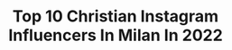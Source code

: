 ---
title: Top 10 Christian Instagram Influencers In Milan In 2022
description: >-
  Find top christian Instagram influencers in Milan in 2022. Most popular hashtags: #milano #italy #italia.
platform: Instagram
hits: 26
text_top: Discover the most popular Instagram influencers on inBeat.
text_bottom: Our search engine holds 26 Instagram influencers like this in Milan, Italy for you to collaborate.
profiles:
  - username: "steghiso"
    fullname: >-
      Stefano Ghisolfi
    bio: >-
      🇮🇹 Perfecto Mundo 9b+ / 5.15c 🔴 • 💭🥊👋⛪👸🔥 6x 9b climbed • 🥇🥇🥇🥇🥇 5x World Cup gold medals • 🏔🌲🧗‍♂️ Ambassador @visittrentino • 👮‍♂️🔥 @fiammeoromoena •
    location: "Italy"
    followers: 142601
    engagement: 313
    commentsToLikes: 0.005588
    id: ck13axytrsqg50i193fucv9ff
    verified: true
    hashtags: "#bouldering, #neverstopexploring, #foryourmountain, #klettern"
  - username: "teuzzo"
    fullname: >-
      Matteo Piano
    bio: >-
      Italian Volleyball Player 🏐🇮🇹 @powervolleymilano My passion @revolutionvolley ✌🏼 Radio Speaker @brododibecchi 🎧 ⤵️ Management ➡️ @dao_sport My Book⤵️
    location: "Italy"
    followers: 129216
    engagement: 512
    commentsToLikes: 0.012964
    id: ckf5lrx9sqrwo0j231yq9s1hc
    verified: true
    hashtags: "#milanovibra, #gomitiera, #friends, #ioilcentraleeipensierilaterali"
  - username: "giuliagentile.93"
    fullname: >-
      Giulia Gentile
    bio: >-
      Fotomodella Freelance Makeup Artist 📍Milano TikTok @giuliagentile.93 (+74k) 🍕 Ambassador @beatotemilano 🍔@mamma_milano Contenuti esclusivi ⬇️❤️
    location: "Italy"
    followers: 37886
    engagement: 468
    commentsToLikes: 0.014549
    id: ckap7ryn3latq0i78g2l2u24p
    verified: false
    hashtags: "#city, #tallyweijl, #halloween, #modelling"
  - username: "nico__white_"
    fullname: >-
      NICO WHITE
    bio: >-
      👦🏻 Nicoló Romeo 🇮🇹 Milan based, Italy 📩 daniel@hedmedia.com
    location: "Italy"
    followers: 68268
    engagement: 1405
    commentsToLikes: 3.934856
    id: ck55o44qj7lha0i11yfbl1dic
    verified: false
    hashtags: "#sneakrskickcheck"
  - username: "christianfagetti"
    fullname: >-
      CHRISTIAN FAGETTI
    bio: >-
      • Milan, Italy 🇮🇹 • Soloist Dancer at @teatroallascala 🎭 • #Christian2punto0 work in progress... • #DrinkWithYourBalance • CulturalClassic.it :
    location: "Italy"
    followers: 6875
    engagement: 819
    commentsToLikes: 0.023710
    id: ckap1p5e0viac0i78m7d71qkx
    verified: false
    hashtags: "#dancelife, #danza, #arte, #show"
  - username: "alex_scouting"
    fullname: >-
      Alessandro Piano
    bio: >-
      @alessandro.piano.milano @alex_scouting Head Scouter @icanmodelmanagement "MA" 🌍 Looking for models worldwide. Alex@icanmodelmanagement.com
    location: "Italy"
    followers: 55281
    engagement: 101
    commentsToLikes: 0.015668
    id: ck5q9pd64cat40i11q3oxnqtf
    verified: false
    hashtags: "#fashiongram, #fashionaddict, #fashionlover, #trend"
  - username: "tobymartinus"
    fullname: >-
      Toby
    bio: >-
      From Aruba via Milano to🌎 Living & Loving life🖖 Fitness🏋️‍♂️🤸‍♂️ Travel 🗺 Life🐈🍀
    location: "Italy"
    followers: 9765
    engagement: 4129
    commentsToLikes: 0.013463
    id: ckap56grlae0i0i78rm6xhxib
    verified: false
    hashtags: "#life, #bearded, #gayguy, #gayman"
  - username: "justineelizabethmattera"
    fullname: >-
      Justine Mattera
    bio: >-
      A Showgirl with a Stanford Degree. NY/Milan 🏃🏼‍♀️ @brooksrunningit 🏊‍♀️ @phelpsswimming_it justinemattera@gmail.com
    location: "Italy"
    followers: 455365
    engagement: 146
    commentsToLikes: 0.027156
    id: ck0vxgjpuysbn0i19jgbvzjvk
    verified: true
    hashtags: "#bnw, #mood, #ciclismo, #lockdown"
  - username: "alexcologno"
    fullname: >-
      Alex Cologno
    bio: >-
      🇮🇹A.C. MILAN🔴⚫️ CURVA SUD MILANO Facebook: https://m.facebook.com/ristoranteimalacarne Instagram: @ristoranteimalacarne
    location: "Italy"
    followers: 18253
    engagement: 538
    commentsToLikes: 0.012034
    id: ck15q1snt0oty0i19u64wtx80
    verified: false
    hashtags: "#derby, #ultras, #ultrasacmilan, #dad"
  - username: "silvio_tova"
    fullname: >-
      S I L V I O  T O V A G L I A
    bio: >-
      📸 PHOTOGRAPHER 🍭 CONTENT CREATOR 📍MILANO 📩 Business/ collabs : daniel@hedmedia.com
    location: "Italy"
    followers: 16967
    engagement: 984
    commentsToLikes: 0.193945
    id: ck0u1mb6hx8ga0i19d9k1rvsb
    verified: false
    hashtags: "#insiemecelafaremo, #snipesknows, #supplied, #fratellipercaso"
---